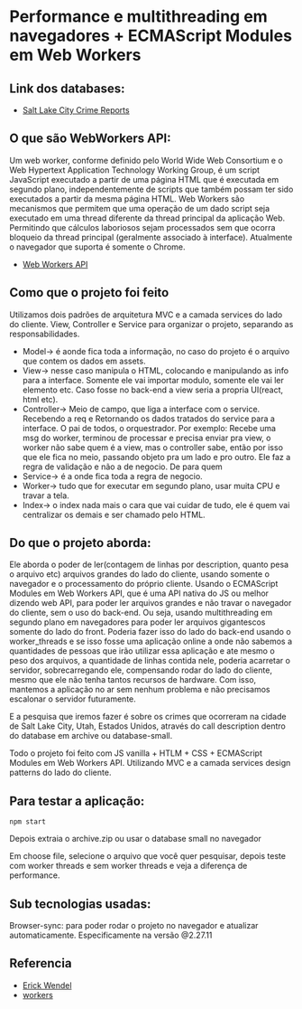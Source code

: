 # Performance e multithreading em navegadores + ECMAScript Modules em Web Workers

## Link dos databases:

- [Salt Lake City Crime Reports](https://www.kaggle.com/datasets/foenix/slc-crime?resource=download)

## O que são WebWorkers API:

Um web worker, conforme definido pelo World Wide Web Consortium e o Web Hypertext Application Technology Working Group, é um script JavaScript executado a partir de uma página HTML que é executada em segundo plano, independentemente de scripts que também possam ter sido executados a partir da mesma página HTML. Web Workers são mecanismos que permitem que uma operação de um dado script seja executado em uma thread diferente da thread principal da aplicação Web. Permitindo que cálculos laboriosos sejam processados sem que ocorra bloqueio da thread principal (geralmente associado à interface). Atualmente o navegador que suporta é somente o Chrome.

- [Web Workers API](https://developer.mozilla.org/pt-BR/docs/Web/API/Web_Workers_API)

## Como que o projeto foi feito

Utilizamos dois padrões de arquitetura MVC e a camada services do lado do cliente. View, Controller e Service para organizar o projeto, separando as responsabilidades.

- Model-> é aonde fica toda a informação, no caso do projeto é o arquivo que contem os dados em assets.
- View-> nesse caso manipula o HTML, colocando e manipulando as info para a interface. Somente ele vai importar modulo, somente ele vai ler elemento etc. Caso fosse no back-end a view seria a propria UI(react, html etc). 
- Controller-> Meio de campo, que liga a interface com o service. Recebendo a req e Retornando os dados tratados do service para a interface. O pai de todos, o orquestrador. Por exemplo: Recebe uma msg do worker, terminou de processar e precisa enviar pra view, o worker não sabe quem é a view, mas o controller sabe, então por isso que ele fica no meio, passando objeto pra um lado e pro outro. Ele faz a regra de validação e não a de negocio. De para quem
- Service-> é a onde fica toda a regra de negocio.
- Worker-> tudo que for executar em segundo plano, usar muita CPU e travar a tela.
- Index-> o index nada mais o cara que vai cuidar de tudo, ele é quem vai centralizar os demais e ser chamado pelo HTML.

## Do que o projeto aborda:

Ele aborda o poder de ler(contagem de linhas por description, quanto pesa o arquivo etc) arquivos grandes do lado do cliente, usando somente o navegador e o processamento do próprio cliente. Usando o ECMAScript Modules em Web Workers API, que é uma API nativa do JS ou melhor dizendo web API, para poder ler arquivos grandes e não travar o navegador do cliente, sem o uso do back-end. Ou seja, usando multithreading em segundo plano em navegadores para poder ler arquivos gigantescos somente do lado do front. Poderia fazer isso do lado do back-end usando o worker_threads e se isso fosse uma aplicação online a onde não sabemos a quantidades de pessoas que irão utilizar essa aplicação e ate mesmo o peso dos arquivos, a quantidade de linhas contida nele, poderia acarretar o servidor, sobrecarregando ele, compensando rodar do lado do cliente, mesmo que ele não tenha tantos recursos de hardware. Com isso, mantemos a aplicação no ar sem nenhum problema e não precisamos escalonar o servidor futuramente.

E a pesquisa que iremos fazer é sobre os crimes que ocorreram na cidade de Salt Lake City, Utah, Estados Unidos, através do call description dentro do database em archive ou database-small.

Todo o projeto foi feito com JS vanilla + HTLM + CSS + ECMAScript Modules em Web Workers API. Utilizando MVC e a camada services design patterns do lado do cliente.

## Para testar a aplicação:

``npm start``

Depois extraia o archive.zip ou usar o database small no navegador

Em choose file, selecione o arquivo que você quer pesquisar, depois teste com worker threads e sem worker threads e veja a diferença de performance.

## Sub tecnologias usadas:

Browser-sync: para poder rodar o projeto no navegador e atualizar automaticamente. Especificamente na versão @2.27.11

## Referencia

- [Erick Wendel](https://www.youtube.com/watch?v=-wXPxJYhZeI)
- [workers](https://caniuse.com/?search=workers)
